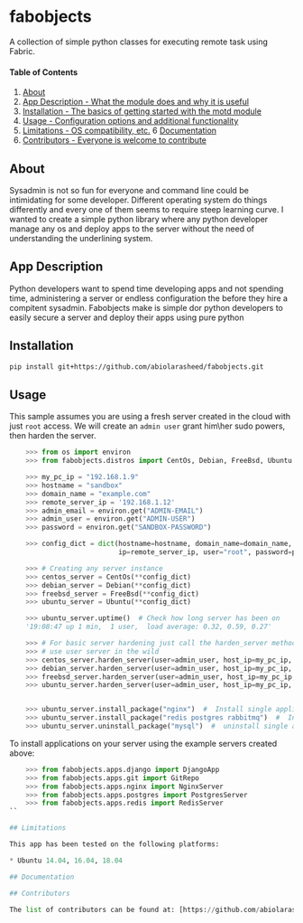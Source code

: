 # fabobjects

A collection of simple python classes for executing remote task using Fabric.

#### Table of Contents

1. [About](#about)
2. [App Description - What the module does and why it is useful](#app-description)
3. [Installation - The basics of getting started with the motd module](#installation)
4. [Usage - Configuration options and additional functionality](#usage)
5. [Limitations - OS compatibility, etc.](#limitations)
6  [Documentation](#documentation)
7. [Contributors - Everyone is welcome to contribute](#contributors)


## About

Sysadmin is not so fun for everyone and command line could be intimidating for some developer. Different operating
system do things differently and every one of them seems to require steep learning curve. I wanted to create a simple
python library where any python developer manage any os and deploy apps to the server without the need of understanding
the underlining system.

## App Description

Python developers want to spend time developing apps and not spending time, administering a server or endless
configuration the before they hire a compitent sysadmin. Fabobjects make is simple dor python developers to easily
secure a server and deploy their apps using pure python

## Installation

```bash
pip install git+https://github.com/abiolarasheed/fabobjects.git
```

## Usage

This sample assumes you are using a fresh server created in the cloud with just `root` access.
We will create an `admin user` grant him\her sudo powers, then harden the server.

```python
    >>> from os import environ
    >>> from fabobjects.distros import CentOs, Debian, FreeBsd, Ubuntu

    >>> my_pc_ip = "192.168.1.9"
    >>> hostname = "sandbox"
    >>> domain_name = "example.com"
    >>> remote_server_ip = '192.168.1.12'
    >>> admin_email = environ.get("ADMIN-EMAIL")
    >>> admin_user = environ.get("ADMIN-USER")
    >>> password = environ.get("SANDBOX-PASSWORD")

    >>> config_dict = dict(hostname=hostname, domain_name=domain_name,
                           ip=remote_server_ip, user="root", password=password)  # Create a dict you can resuse

    >>> # Creating any server instance
    >>> centos_server = CentOs(**config_dict)
    >>> debian_server = Debian(**config_dict)
    >>> freebsd_server = FreeBsd(**config_dict)
    >>> ubuntu_server = Ubuntu(**config_dict)

    >>> ubuntu_server.uptime()  # Check how long server has been on
    '19:08:47 up 1 min,  1 user,  load average: 0.32, 0.59, 0.27'

    >>> # For basic server hardening just call the harden_server method and you ready to
    >>> # use user server in the wild
    >>> centos_server.harden_server(user=admin_user, host_ip=my_pc_ip, email=admin_email)
    >>> debian_server.harden_server(user=admin_user, host_ip=my_pc_ip, email=admin_email)
    >>> freebsd_server.harden_server(user=admin_user, host_ip=my_pc_ip, email=admin_email)
    >>> ubuntu_server.harden_server(user=admin_user, host_ip=my_pc_ip, email=admin_email)


    >>> ubuntu_server.install_package("nginx")  #  Install single application
    >>> ubuntu_server.install_package("redis postgres rabbitmq")  #  Install multiple application
    >>> ubuntu_server.uninstall_package("mysql")  #  uninstall single application
```

To install applications on your server using the example servers created above:

```python
    >>> from fabobjects.apps.django import DjangoApp
    >>> from fabobjects.apps.git import GitRepo
    >>> from fabobjects.apps.nginx import NginxServer
    >>> from fabobjects.apps.postgres import PostgresServer
    >>> from fabobjects.apps.redis import RedisServer
``

## Limitations

This app has been tested on the following platforms:

* Ubuntu 14.04, 16.04, 18.04

## Documentation

## Contributors

The list of contributors can be found at: [https://github.com/abiolarasheed/fabobjects/graphs/contributors](https://github.com/abiolarasheed/fabobjects/graphs/contributors).
